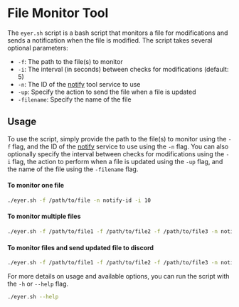 # File Monitor Tool

The `eyer.sh` script is a bash script that monitors a file for modifications and sends a notification when the file is modified. The script takes several optional parameters:

- `-f`: The path to the file(s) to monitor
- `-i`: The interval (in seconds) between checks for modifications (default: 5)
- `-n`: The ID of the [notify](https://github.com/projectdiscovery/notify) tool service to use
- `-up`: Specify the action to send the file when a file is updated
- `-filename`: Specify the name of the file

## Usage

To use the script, simply provide the path to the file(s) to monitor using the `-f` flag, and the ID of the [notify](https://github.com/projectdiscovery/notify) service to use using the `-n` flag. You can also optionally specify the interval between checks for modifications using the `-i` flag, the action to perform when a file is updated using the `-up` flag, and the name of the file using the `-filename` flag.

#### To monitor one file

```bash
./eyer.sh -f /path/to/file -n notify-id -i 10
```

#### To monitor multiple files

```bash
./eyer.sh -f /path/to/file1 -f /path/to/file2 -f /path/to/file3 -n notify-id -i 10
```

#### To monitor files and send updated file to discord

```bash
./eyer.sh -f /path/to/file1 -f /path/to/file2 -f /path/to/file3 -n notify-id -i 10 -up -filename "subdomains-of-hackerone"
```

For more details on usage and available options, you can run the script with the `-h` or `--help` flag.

```bash
./eyer.sh --help
```